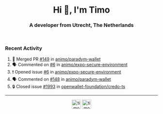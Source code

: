 <h1 align="center">Hi 👋, I'm Timo</h1>
<h3 align="center">A developer from Utrecht, The Netherlands</h3>
<br/>
<!-- https://github.com/rahuldkjain/github-profile-readme-generator --!>

<!--  <p align="left"><img src="https://github-readme-stats.vercel.app/api?username=timoglastra&show_icons=true&count_private=true&" alt="timoglastra" /></p> --!>

<!--
Github language stats
<p align="left"><img src="https://github-readme-stats.vercel.app/api/top-langs/?username=timoglastra&layout=compact" alt="timoglastra" /><p>
-->

<!-- Codestats language stats -->
<!-- <p align="left"><img src="https://codestats-readme.vercel.app/api/top-langs/?username=timoglastra&layout=compact&language_count=12" alt="timoglastra" /><p>    --!>
  
<h3>Recent Activity</h3>

<!--START_SECTION:activity-->
1. 🎉 Merged PR [#149](https://github.com/animo/paradym-wallet/pull/149) in [animo/paradym-wallet](https://github.com/animo/paradym-wallet)
2. 🗣 Commented on [#6](https://github.com/animo/expo-secure-environment/issues/6#issuecomment-2304272940) in [animo/expo-secure-environment](https://github.com/animo/expo-secure-environment)
3. ❗ Opened issue [#6](https://github.com/animo/expo-secure-environment/issues/6) in [animo/expo-secure-environment](https://github.com/animo/expo-secure-environment)
4. 🗣 Commented on [#148](https://github.com/animo/paradym-wallet/pull/148#issuecomment-2301632951) in [animo/paradym-wallet](https://github.com/animo/paradym-wallet)
5. 🔒 Closed issue [#1993](https://github.com/openwallet-foundation/credo-ts/issues/1993) in [openwallet-foundation/credo-ts](https://github.com/openwallet-foundation/credo-ts)
<!--END_SECTION:activity-->

---

<p align="center">
<a href="https://twitter.com/timoglastra" target="blank"><img align="center" src="https://cdn.jsdelivr.net/npm/simple-icons@3.0.1/icons/twitter.svg" alt="timoglastra" height="30" width="30" /></a>
<a href="https://linkedin.com/in/timoglastra" target="blank"><img align="center" src="https://cdn.jsdelivr.net/npm/simple-icons@3.0.1/icons/linkedin.svg" alt="timoglastra" height="30" width="30" /></a>
</p>



